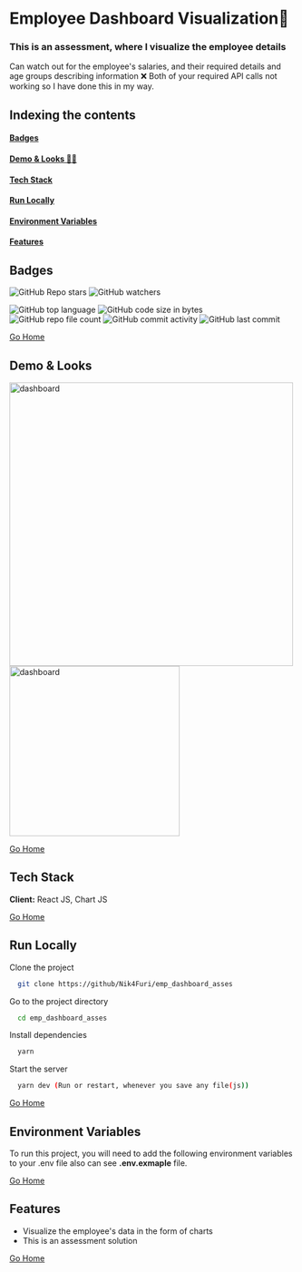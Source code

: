 # <h1 id="emp_dashboard_asses"> Employee Dashboard Visualization🚀 </h1>
### This is an assessment, where I visualize the employee details
Can watch out for the employee's salaries, and their required details and age groups describing information
❌ Both of your required API calls not working so I have done this in my way.

## Indexing the contents
####   <a href="#badges" >Badges</a>
####   <a href="#demo" >Demo & Looks 👩‍🏭</a>
####   <a href="#stack" >Tech Stack</a>
####   <a href="#runLocally" >Run Locally</a>
####   <a href="#envVar" >Environment Variables</a>
####   <a href="#feat" >Features</a>

## <h2 id="badges" >Badges </h2>


![GitHub Repo stars](https://img.shields.io/github/stars/Nik4Furi/emp_dashboard_asses?style=social) ![GitHub watchers](https://img.shields.io/github/watchers/Nik4Furi/emp_dashboard_asses?style=social)

![GitHub top language](https://img.shields.io/github/languages/top/Nik4Furi/emp_dashboard_asses)   ![GitHub code size in bytes](https://img.shields.io/github/languages/code-size/Nik4Furi/emp_dashboard_asses?style=flat-square) ![GitHub repo file count](https://img.shields.io/github/directory-file-count/Nik4Furi/emp_dashboard_asses) 
![GitHub commit activity](https://img.shields.io/github/commit-activity/m/Nik4Furi/emp_dashboard_asses)   ![GitHub last commit](https://img.shields.io/github/last-commit/Nik4Furi/emp_dashboard_asses)


<a href="#emp_dashboard_asses">Go Home </a>



## <h2 id="demo" >Demo & Looks</h2>

<p text-align=left>

  <img src="https://github.com/Nik4Furi/emp_dashboard_asses/assets/91304976/d9619e7d-5d0c-4666-aa55-df78e8e6f4c5" width="500" height="" alt="dashboard"/>
     
  <img src="https://github.com/Nik4Furi/emp_dashboard_asses/assets/91304976/788fb659-3f6d-4acb-8afa-fb417df37610" width="300" height="" alt="dashboard"/>  
</p>

<a href="#emp_dashboard_asses">Go Home </a>


## <h2 id="stack" >Tech Stack </h2>

**Client:** React JS, Chart JS

<a href="#emp_dashboard_asses">Go Home </a>



## <h2 id="runLocally" >Run Locally </h2>

Clone the project

```bash
  git clone https://github/Nik4Furi/emp_dashboard_asses
```

Go to the project directory

```bash
  cd emp_dashboard_asses
```
Install dependencies

```bash
  yarn
```

Start the server

```bash
  yarn dev (Run or restart, whenever you save any file(js))
```

<a href="#emp_dashboard_asses">Go Home </a>

## <h2 id="envVar">Environment Variables </h2>

To run this project, you will need to add the following environment variables to your .env file also can see  **.env.exmaple** file.


<a href="#emp_dashboard">Go Home </a>


## <h2 id="feat">Features </h2>

- Visualize the employee's data in the form of charts
- This is an assessment solution 

<a href="#emp_dashboard_asses">Go Home </a>
